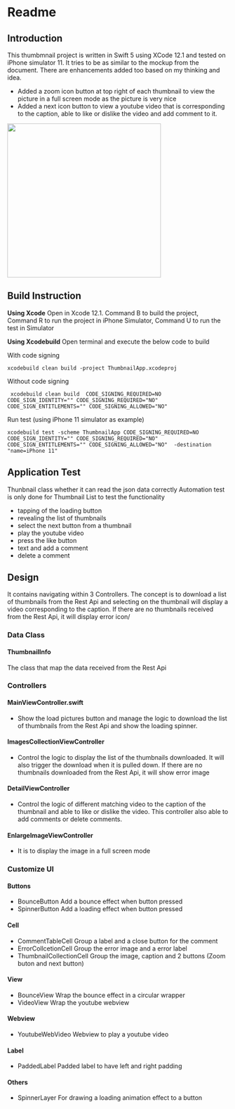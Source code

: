 
# Readme 
## Introduction
This thumbmnail project is written in Swift 5 using XCode 12.1 and tested on iPhone simulator 11. It tries to be as similar to the mockup from the document. There are enhancements added too based on my thinking and idea.
- Added a zoom icon button at top right of each thumbnail to view the picture in a full screen mode as the picture is very nice
- Added a next icon button to view a youtube video that is corresponding to the caption, able to like or dislike the video and add comment to it. 

<img src="https://github.com/leonltl/ThumbnailApp/blob/main/animated_screenshot_v2.gif" width="350px">
<br>

## Build Instruction
**Using Xcode**
Open in Xcode 12.1. 
Command B to build the project, Command R to run the project in iPhone Simulator, Command U to run the test in Simulator 

**Using Xcodebuild**
Open terminal and execute the below code to build 

With code signing
 ```
 xcodebuild clean build -project ThumbnailApp.xcodeproj
```

Without code signing
```
 xcodebuild clean build  CODE_SIGNING_REQUIRED=NO CODE_SIGN_IDENTITY="" CODE_SIGNING_REQUIRED="NO" CODE_SIGN_ENTITLEMENTS="" CODE_SIGNING_ALLOWED="NO"
 ```
 
Run test (using iPhone 11 simulator as example)
```
xcodebuild test -scheme ThumbnailApp CODE_SIGNING_REQUIRED=NO CODE_SIGN_IDENTITY="" CODE_SIGNING_REQUIRED="NO" CODE_SIGN_ENTITLEMENTS="" CODE_SIGNING_ALLOWED="NO"  -destination "name=iPhone 11"
```
## Application Test
Thunbnail class whether it can read the json data correctly
Automation test is only done for Thumbnail List to test the functionality
- tapping of the loading button 
- revealing the list of thumbnails
- select the next button from a thumbnail
- play the youtube video
- press the like button
- text and add a comment
- delete a comment



## Design
It contains navigating within 3 Controllers. The concept is to download a list of thumbnails from the Rest Api and selecting on the thumbnail will display a video corresponding to the caption. If there are no thumbnails received from the Rest Api, it will display error icon/  

### Data Class
#### ThumbnailInfo
The class that map the data received from the Rest Api

### Controllers
#### MainViewController.swift
- Show the load pictures button and manage the logic to download the list of thumbnails from the Rest Api and show the loading spinner.

####  ImagesCollectionViewController
- Control the logic to display the list of the thumbnails downloaded. It will also trigger the download when it is pulled down. If there are no thumbnails downloaded from the Rest Api, it will show error image

#### DetailViewController
-  Control the logic of different matching video to the caption of the thumbnail and able to like or dislike the video. This controller also able to add comments or delete comments. 

#### EnlargeImageViewController
- It is to display the image in a full screen mode  

 ### Customize UI 
#### Buttons
- BounceButton
Add a bounce effect when button pressed
- SpinnerButton
Add a loading  effect when button pressed

#### Cell
- CommentTableCell
Group a label and a close button for the comment
- ErrorCollcetionCell
Group the error image and a error label
- ThumbnailCollectionCell
Group the image, caption and 2 buttons (Zoom buton and next button)

#### View
- BounceView
Wrap the bounce effect in a circular wrapper
- VideoView
Wrap the youtube webview 

#### Webview
- YoutubeWebVideo
Webview to play a youtube video

#### Label
- PaddedLabel
Padded label to have left and right padding

#### Others
- SpinnerLayer
For drawing a loading animation effect to a button


